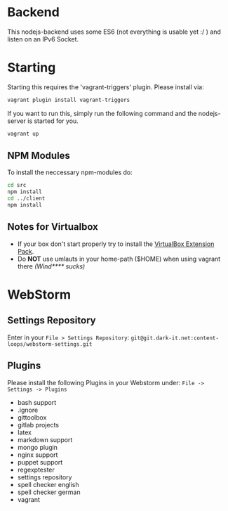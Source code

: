 # Backend
This nodejs-backend uses some ES6 (not everything is usable yet :/ ) and listen on an IPv6 Socket.

# Starting
Starting this requires the 'vagrant-triggers' plugin.
Please install via:

```bash
vagrant plugin install vagrant-triggers
```

If you want to run this, simply run the following command and the nodejs-server is started for you.

```bash
vagrant up
```

## NPM Modules
To install the neccessary npm-modules do:
```bash
cd src
npm install
cd ../client
npm install
```

## Notes for Virtualbox

- If your box don't start properly try to install the
[VirtualBox Extension Pack](https://www.virtualbox.org/wiki/Downloads).
- Do __NOT__ use umlauts in your home-path ($HOME) when using vagrant there
_(Wind**** sucks)_

# WebStorm

## Settings Repository

Enter in your ```File > Settings Repository```:
```git@git.dark-it.net:content-loops/webstorm-settings.git```

## Plugins

Please install the following Plugins in your Webstorm under:
```File -> Settings -> Plugins```

- bash support
- .ignore
- gittoolbox
- gitlab projects
- latex
- markdown support
- mongo plugin
- nginx support
- puppet support
- regexptester
- settings repository
- spell checker english
- spell checker german
- vagrant
